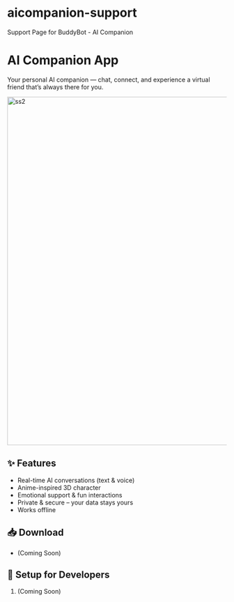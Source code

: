 # aicompanion-support
Support Page for BuddyBot - AI Companion

# AI Companion App
Your personal AI companion — chat, connect, and experience a virtual friend that’s always there for you.

<img width="1280" height="800" alt="ss2" src="https://github.com/user-attachments/assets/9ec41a53-a0c7-4b7c-a9bb-3159f6cb20aa" />

## ✨ Features
- Real-time AI conversations (text & voice)
- Anime-inspired 3D character
- Emotional support & fun interactions
- Private & secure – your data stays yours
- Works offline

## 📥 Download
- (Coming Soon)

## 🚀 Setup for Developers
1. (Coming Soon)
